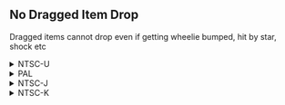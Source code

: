 ## No Dragged Item Drop

Dragged items cannot drop even if getting wheelie bumped, hit by star, shock etc

<details>
<summary>NTSC-U</summary>

```powerpc
0478FAD4 38000001
0478FB1C 38000001
```
</details>

<details>
<summary>PAL</summary>

```powerpc
04798AE0 38000001
04798B28 38000001
```
</details>

<details>
<summary>NTSC-J</summary>

```powerpc
0479814C 38000001
04798194 38000001
```
</details>

<details>
<summary>NTSC-K</summary>

```powerpc
04786EA0 38000001
04786EE8 38000001
```
</details>